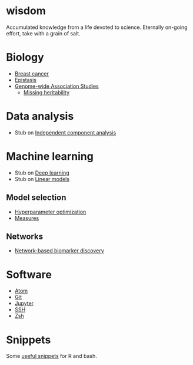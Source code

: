 # wisdom

Accumulated knowledge from a life devoted to science. Eternally on-going effort, take with a grain of salt.

# Biology

* [Breast cancer](notes/bio/brca.md)
* [Epistasis](notes/bio/epistasis.md)
* [Genome-wide Association Studies](notes/bio/gwas.md)
  * [Missing heritability](notes/bio/missing_heritability.md)


# Data analysis

* Stub on [Independent component analysis](notes/data_analysis/independent_component_analysis.md)

# Machine learning

* Stub on [Deep learning](notes/machine_learning/deep_learning.md)
* Stub on [Linear models](notes/machine_learning/deep_learning.md)

## Model selection
* [Hyperparameter optimization](notes/machine_learning/hyperparameter_optimization.md)
* [Measures](notes/machine_learning/model_selection_measures.md)

## Networks

* [Network-based biomarker discovery](notes/machine_learning/network_biomarker_discovery.md)

# Software

* [Atom](notes/software/atom.md)
* [Git](notes/software/git.md)
* [Jupyter](notes/software/jupyter.md)
* [SSH](notes/software/ssh.md)
* [Zsh](notes/software/zsh.md)

# Snippets

Some [useful snippets](code) for R and bash.
